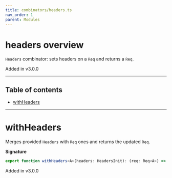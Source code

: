 ```yaml
---
title: combinators/headers.ts
nav_order: 1
parent: Modules
---
```


# headers overview

`Headers` combinator: sets headers on a `Req` and returns a `Req`.

Added in v3.0.0

---

<h2 class="text-delta">Table of contents</h2>

- [withHeaders](#withheaders)

---

# withHeaders

Merges provided `Headers` with `Req` ones and returns the updated `Req`.

**Signature**

```ts
export function withHeaders<A>(headers: HeadersInit): (req: Req<A>) => Req<A> { ... }
```

Added in v3.0.0
